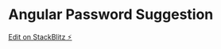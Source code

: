 # Angular Password Suggestion

[Edit on StackBlitz ⚡️](https://stackblitz.com/edit/angular-ivy-pucahv)

